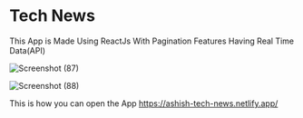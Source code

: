 # Tech News
 This App is Made Using ReactJs With Pagination Features Having Real Time Data(API)
 
 ![Screenshot (87)](https://user-images.githubusercontent.com/108454910/209551831-00d95bcb-730c-4033-bdb7-f3d4f203a3a5.png)

![Screenshot (88)](https://user-images.githubusercontent.com/108454910/209551907-6e9d079f-d13b-4409-8470-468422ea0d01.png)


 
 
This is how you can open the App https://ashish-tech-news.netlify.app/
